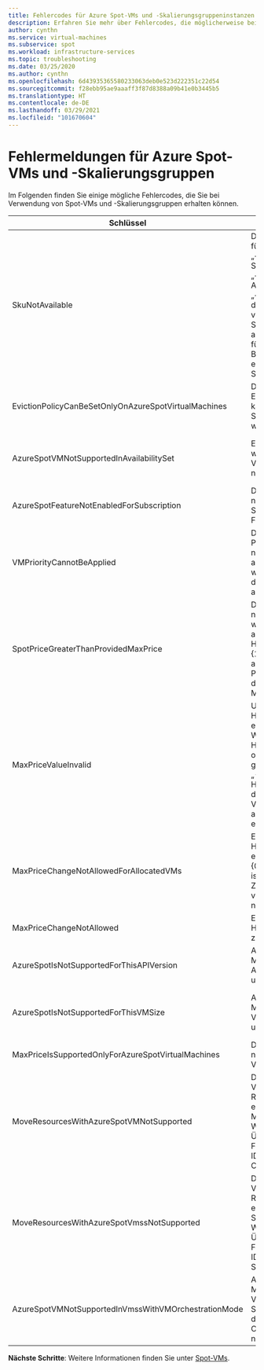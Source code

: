 ```yaml
---
title: Fehlercodes für Azure Spot-VMs und -Skalierungsgruppeninstanzen
description: Erfahren Sie mehr über Fehlercodes, die möglicherweise bei der Verwendung von Azure Spot Virtual Machines und Skalierungsgruppeninstanzen angezeigt werden.
author: cynthn
ms.service: virtual-machines
ms.subservice: spot
ms.workload: infrastructure-services
ms.topic: troubleshooting
ms.date: 03/25/2020
ms.author: cynthn
ms.openlocfilehash: 6d43935365580233063deb0e523d222351c22d54
ms.sourcegitcommit: f28ebb95ae9aaaff3f87d8388a09b41e0b3445b5
ms.translationtype: HT
ms.contentlocale: de-DE
ms.lasthandoff: 03/29/2021
ms.locfileid: "101670604"
---
```

# <a name="error-messages-for-azure-spot-virtual-machines-and-scale-sets"></a>Fehlermeldungen für Azure Spot-VMs und -Skalierungsgruppen

Im Folgenden finden Sie einige mögliche Fehlercodes, die Sie bei Verwendung von Spot-VMs und -Skalierungsgruppen erhalten können.


| Schlüssel | `Message` | BESCHREIBUNG |
|-----|---------|-------------|
| SkuNotAvailable | Der angeforderte Tarif für die Ressource „\<resource\>“ ist im Speicherort „\<location\>“ für das Abonnement „\<subscriptionID\>“ derzeit nicht verfügbar. Versuchen Sie es mit einem anderen Tarif, oder führen Sie die Bereitstellung an einem anderen Standort durch. | An diesem Standort ist nicht genügend Azure Spot Virtual Machine-Kapazität vorhanden, um Ihre VM- oder Skalierungsgruppeninstanz zu erstellen. |
| EvictionPolicyCanBeSetOnlyOnAzureSpotVirtualMachines  |  Die Entfernungsrichtlinie kann nur für Azure Spot-VMs festgelegt werden. | Diese VM ist keine Azure Spot Virtual Machine, sodass Sie die Entfernungsrichtlinie nicht festlegen können. |
| AzureSpotVMNotSupportedInAvailabilitySet  |  Eine Azure Spot-VM wird in der Verfügbarkeitsgruppe nicht unterstützt. | Sie müssen entweder eine Spot-VM oder eine VM in einer Verfügbarkeitsgruppe verwenden. Sie können nicht beides auswählen. |
| AzureSpotFeatureNotEnabledForSubscription  |  Das Abonnement ist nicht mit dem Azure Spot Virtual Machine-Feature aktiviert. | Verwenden Sie ein Abonnement, das Azure Spot Virtual Machines unterstützt. |
| VMPriorityCannotBeApplied  |  Der angegebene Prioritätswert {0} kann nicht auf die VM {1} angewendet werden, weil bei der Erstellung der VM keine Priorität angegeben wurde. | Geben Sie beim Erstellen der VM die Priorität an. |
| SpotPriceGreaterThanProvidedMaxPrice  |  Der Vorgang {0} kann nicht ausgeführt werden, weil der angegebene Höchstpreis von {1} USD niedriger ist als der aktuelle Spot-Preis von {2} USD für die Azure Spot Virtual Machine-Größe {3}. | Wählen Sie einen höheren Höchstpreis aus. Weitere Informationen finden Sie in den Preisinformationen für [Linux](https://azure.microsoft.com/pricing/details/virtual-machines/linux/) bzw. für [Windows](https://azure.microsoft.com/pricing/details/virtual-machines/windows/).|
| MaxPriceValueInvalid  |  Ungültiger Wert für Höchstpreis. Die einzigen unterstützten Werte für den Höchstpreis sind -1 oder eine Dezimalzahl größer als 0. Der Wert „-1“ für den Höchstpreis gibt an, dass die Azure Spot Virtual Machine nicht aus Preisgründen entfernt wird. | Geben Sie einen gültigen Höchstpreis ein. Weitere Informationen finden Sie bei den Preisen für [Linux](https://azure.microsoft.com/pricing/details/virtual-machines/linux/) bzw. [Windows](https://azure.microsoft.com/pricing/details/virtual-machines/windows/). |
| MaxPriceChangeNotAllowedForAllocatedVMs | Eine Änderung des Höchstpreises ist nicht erlaubt, wenn die VM {0} derzeit zugeordnet ist. Heben Sie die Zuordnungen auf, und versuchen Sie es nochmal. | Beenden Sie die VM, oder heben Sie deren Zuordnung auf, damit Sie den Höchstpreis ändern können. |
| MaxPriceChangeNotAllowed | Eine Änderung des Höchstpreises ist nicht zulässig. | Sie können den Höchstpreis für diese VM nicht ändern. |
| AzureSpotIsNotSupportedForThisAPIVersion  |  Azure Spot Virtual Machine wird für diese API-Version nicht unterstützt. | Die API-Version muss 2019-03-01 lauten. |
| AzureSpotIsNotSupportedForThisVMSize  |  Azure Spot Virtual Machine wird für diese VM-Größe {0} nicht unterstützt. | Wählen Sie eine andere VM-Größe aus. Weitere Informationen finden Sie unter [Azure Spot Virtual Machines](./spot-vms.md). |
| MaxPriceIsSupportedOnlyForAzureSpotVirtualMachines  |  Der Höchstpreis wird nur für Azure Spot-VMs unterstützt. | Weitere Informationen finden Sie unter [Azure Spot Virtual Machines](./spot-vms.md). |
| MoveResourcesWithAzureSpotVMNotSupported  |  Die Anforderung zum Verschieben von Ressourcen enthält eine Azure Spot Virtual Machine-Instanz. Wird nicht unterstützt. Überprüfen Sie die Fehlerdetails für die IDs der virtuellen Computer. | Azure Spot Virtual Machines kann nicht verschoben werden. |
| MoveResourcesWithAzureSpotVmssNotSupported  |  Die Anforderung zum Verschieben von Ressourcen enthält eine Azure-Spot-VM-Skalierungsgruppe. Wird nicht unterstützt. Überprüfen Sie die Fehlerdetails für die IDs der VM-Skalierungsgruppen. | Azure Spot-VM-Skalierungsgruppeninstanzen können nicht verschoben werden. |
| AzureSpotVMNotSupportedInVmssWithVMOrchestrationMode | Azure Spot Virtual Machine wird in der VM-Skalierungsgruppe mit dem VM-Orchestrierungsmodus nicht unterstützt. | Legen Sie den Orchestrierungsmodus auf die VM-Skalierungsgruppe fest, um Azure Spot Virtual Machine-Instanzen zu verwenden. |


**Nächste Schritte**: Weitere Informationen finden Sie unter [Spot-VMs](./spot-vms.md).